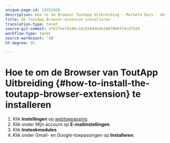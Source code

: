 ```yaml
---
unique-page-id: 14352450
description: Hoe te om Browser ToutApp Uitbreiding - Marketo Docs - de Documentatie van het Product te installeren
title: De ToutApp Browser-extensie installeren
translation-type: tm+mt
source-git-commit: 47b2fee7d146c3dc558d4bbb10070683f4cdfd3d
workflow-type: tm+mt
source-wordcount: '50'
ht-degree: 0%

---
```



# Hoe te om de Browser van ToutApp Uitbreiding {#how-to-install-the-toutapp-browser-extension} te installeren

1. Klik **Instellingen** op [webtoepassing](http://toutapp.com/next#settings).
1. Klik onder Mijn account op **E-mailinstellingen**.
1. Klik **Insteekmodules**.
1. Klik onder Gmail- en Google-toepassingen op **Installeren**.

